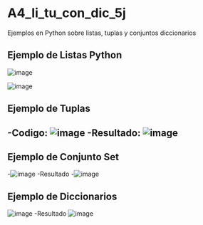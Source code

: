 # A4_li_tu_con_dic_5j
Ejemplos en Python sobre listas, tuplas y conjuntos diccionarios
## Ejemplo de Listas Python

![image](https://github.com/user-attachments/assets/afbedd03-88f1-4b34-b74d-e47a5ec8e413)

![image](https://github.com/user-attachments/assets/58085156-a66e-449c-bfd9-4c7f986eb2af)

## Ejemplo de Tuplas
-Codigo:
![image](https://github.com/user-attachments/assets/7f7f0842-7f3f-4ee7-bb20-c195c3519788)
-Resultado:
![image](https://github.com/user-attachments/assets/608d1e47-c333-499a-8079-3c0bbba2b999)
-
## Ejemplo de Conjunto Set
-![image](https://github.com/user-attachments/assets/3187bf25-665a-40a9-8d11-17e038b9cb8b)
-Resultado
-![image](https://github.com/user-attachments/assets/ce5ff4ce-1d2d-4c67-98ce-6535519eb9c2)

## Ejemplo de Diccionarios
![image](https://github.com/user-attachments/assets/f0654b5e-5413-40da-b134-fd6a22d8210e)
-Resultado
![image](https://github.com/user-attachments/assets/84a40601-8c97-4008-bc64-50537ce57826)



